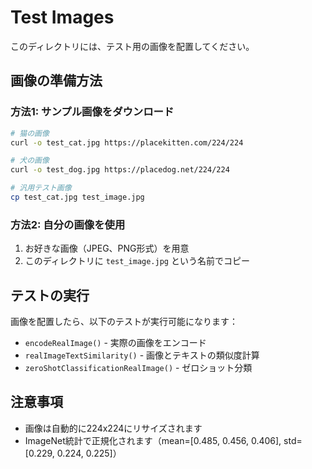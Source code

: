 # Test Images

このディレクトリには、テスト用の画像を配置してください。

## 画像の準備方法

### 方法1: サンプル画像をダウンロード

```bash
# 猫の画像
curl -o test_cat.jpg https://placekitten.com/224/224

# 犬の画像
curl -o test_dog.jpg https://placedog.net/224/224

# 汎用テスト画像
cp test_cat.jpg test_image.jpg
```

### 方法2: 自分の画像を使用

1. お好きな画像（JPEG、PNG形式）を用意
2. このディレクトリに `test_image.jpg` という名前でコピー

## テストの実行

画像を配置したら、以下のテストが実行可能になります：

- `encodeRealImage()` - 実際の画像をエンコード
- `realImageTextSimilarity()` - 画像とテキストの類似度計算
- `zeroShotClassificationRealImage()` - ゼロショット分類

## 注意事項

- 画像は自動的に224x224にリサイズされます
- ImageNet統計で正規化されます（mean=[0.485, 0.456, 0.406], std=[0.229, 0.224, 0.225]）
